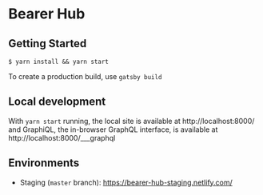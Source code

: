 # Bearer Hub

## Getting Started

```
$ yarn install && yarn start
```

To create a production build, use `gatsby build`

## Local development

With `yarn start` running, the local site is available at http://localhost:8000/ and GraphiQL, the in-browser GraphQL interface, is available at http://localhost:8000/___graphql 

## Environments

* Staging (`master` branch): https://bearer-hub-staging.netlify.com/
